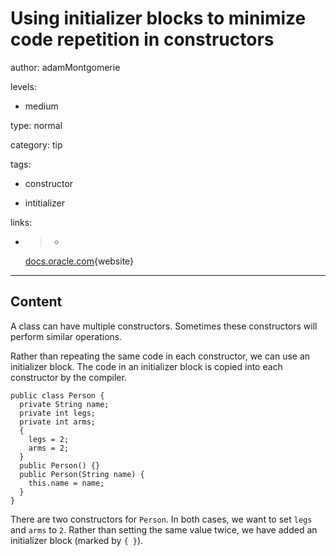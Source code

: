 # Using initializer blocks to minimize code repetition in constructors
author: adamMontgomerie

levels:

  - medium

type: normal

category: tip

tags:

  - constructor

  - intitializer

links:

  - >-
    [docs.oracle.com](https://docs.oracle.com/javase/tutorial/java/javaOO/initial.html){website}

---
## Content

A class can have multiple constructors. Sometimes these constructors will perform similar operations. 

Rather than repeating the same code in each constructor, we can use an initializer block. The code in an initializer block is copied into each constructor by the compiler.
```
public class Person {
  private String name;
  private int legs;
  private int arms;
  {
    legs = 2;
    arms = 2;
  }
  public Person() {}
  public Person(String name) {
    this.name = name;    
  }
}
```
There are two constructors for `Person`. In both cases, we want to set `legs` and `arms` to `2`. Rather than setting the same value twice, we have added an initializer block (marked by `{ }`).